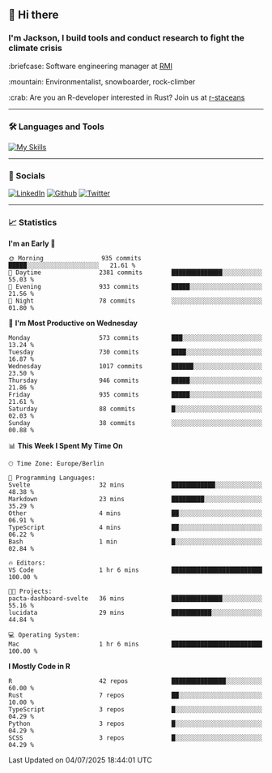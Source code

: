## :wave: Hi there
### I'm Jackson, I build tools and conduct research to fight the climate crisis
<p> :briefcase: Software engineering manager at <a href="https://rmi.org/" alt="RMI">RMI</a></p>
<p> :mountain: Environmentalist, snowboarder, rock-climber</p>
<p> :crab: Are you an R-developer interested in Rust? Join us at <a href="https://github.com/r-staceans" alt="r-staceans">r-staceans</a></p>

---

### :hammer_and_wrench: Languages and Tools

[![My Skills](https://skillicons.dev/icons?i=r,python,rust,docker,svelte,js,neovim,azure,postgresql,kubernetes,html,css&perline=6&theme=dark)](https://skillicons.dev)

---

### :iphone: Socials

[![LinkedIn](https://skillicons.dev/icons?i=linkedin&theme=dark)](https://www.linkedin.com/in/jackson-hoffart/) 
[![Github](https://skillicons.dev/icons?i=github&theme=dark)](https://github.com/jdhoffa) 
[![Twitter](https://skillicons.dev/icons?i=twitter&theme=dark)](https://twitter.com/jdhoffart) 

---

### :chart_with_upwards_trend: Statistics

 
<!--START_SECTION:waka-->
**I'm an Early 🐤** 

```text
🌞 Morning                935 commits         █████░░░░░░░░░░░░░░░░░░░░   21.61 % 
🌆 Daytime                2381 commits        ██████████████░░░░░░░░░░░   55.03 % 
🌃 Evening                933 commits         █████░░░░░░░░░░░░░░░░░░░░   21.56 % 
🌙 Night                  78 commits          ░░░░░░░░░░░░░░░░░░░░░░░░░   01.80 % 
```
📅 **I'm Most Productive on Wednesday** 

```text
Monday                   573 commits         ███░░░░░░░░░░░░░░░░░░░░░░   13.24 % 
Tuesday                  730 commits         ████░░░░░░░░░░░░░░░░░░░░░   16.87 % 
Wednesday                1017 commits        ██████░░░░░░░░░░░░░░░░░░░   23.50 % 
Thursday                 946 commits         █████░░░░░░░░░░░░░░░░░░░░   21.86 % 
Friday                   935 commits         █████░░░░░░░░░░░░░░░░░░░░   21.61 % 
Saturday                 88 commits          █░░░░░░░░░░░░░░░░░░░░░░░░   02.03 % 
Sunday                   38 commits          ░░░░░░░░░░░░░░░░░░░░░░░░░   00.88 % 
```


📊 **This Week I Spent My Time On** 

```text
🕑︎ Time Zone: Europe/Berlin

💬 Programming Languages: 
Svelte                   32 mins             ████████████░░░░░░░░░░░░░   48.38 % 
Markdown                 23 mins             █████████░░░░░░░░░░░░░░░░   35.29 % 
Other                    4 mins              ██░░░░░░░░░░░░░░░░░░░░░░░   06.91 % 
TypeScript               4 mins              ██░░░░░░░░░░░░░░░░░░░░░░░   06.22 % 
Bash                     1 min               █░░░░░░░░░░░░░░░░░░░░░░░░   02.84 % 

🔥 Editors: 
VS Code                  1 hr 6 mins         █████████████████████████   100.00 % 

🐱‍💻 Projects: 
pacta-dashboard-svelte   36 mins             ██████████████░░░░░░░░░░░   55.16 % 
lucidata                 29 mins             ███████████░░░░░░░░░░░░░░   44.84 % 

💻 Operating System: 
Mac                      1 hr 6 mins         █████████████████████████   100.00 % 
```

**I Mostly Code in R** 

```text
R                        42 repos            ███████████████░░░░░░░░░░   60.00 % 
Rust                     7 repos             ██░░░░░░░░░░░░░░░░░░░░░░░   10.00 % 
TypeScript               3 repos             █░░░░░░░░░░░░░░░░░░░░░░░░   04.29 % 
Python                   3 repos             █░░░░░░░░░░░░░░░░░░░░░░░░   04.29 % 
SCSS                     3 repos             █░░░░░░░░░░░░░░░░░░░░░░░░   04.29 % 
```




 Last Updated on 04/07/2025 18:44:01 UTC
<!--END_SECTION:waka-->
